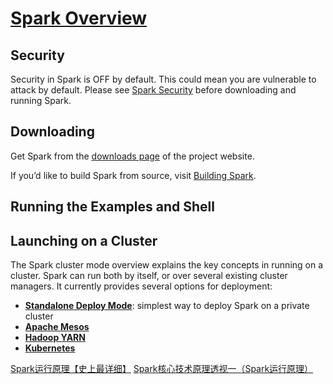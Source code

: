 # [Spark Overview](http://spark.apache.org/docs/latest/index.html)


## Security
Security in Spark is OFF by default. This could mean you are vulnerable to attack by default.  Please see [Spark Security](http://spark.apache.org/docs/latest/security.html) before downloading and running Spark.


## Downloading
Get Spark from the [downloads page](https://spark.apache.org/downloads.html) of the project website. 

If you’d like to build Spark from source, visit [Building Spark](http://spark.apache.org/docs/latest/building-spark.html).


## Running the Examples and Shell


## Launching on a Cluster
The Spark cluster mode overview explains the key concepts in running on a cluster. Spark can run both by itself, or over several existing cluster managers. It currently provides several options for deployment:
- [**Standalone Deploy Mode**](http://spark.apache.org/docs/latest/spark-standalone.html): simplest way to deploy Spark on a private cluster
- [**Apache Mesos**](http://spark.apache.org/docs/latest/running-on-mesos.html)
- [**Hadoop YARN**](http://spark.apache.org/docs/latest/running-on-yarn.html)
- [**Kubernetes**](http://spark.apache.org/docs/latest/running-on-kubernetes.html)


[Spark运行原理【史上最详细】](https://blog.csdn.net/lovechendongxing/article/details/81746988)
[Spark核心技术原理透视一（Spark运行原理）](https://www.sohu.com/a/217196727_100065429)